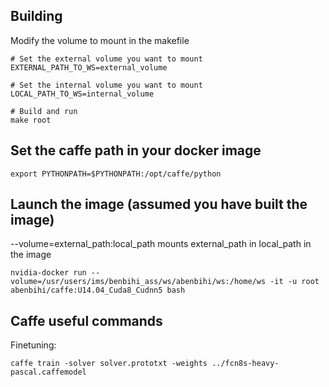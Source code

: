 ## Building

Modify the volume to mount in the makefile
    
    # Set the external volume you want to mount
    EXTERNAL_PATH_TO_WS=external_volume

    # Set the internal volume you want to mount
    LOCAL_PATH_TO_WS=internal_volume

    # Build and run 
    make root

## Set the caffe path in your docker image
    
    export PYTHONPATH=$PYTHONPATH:/opt/caffe/python

## Launch the image (assumed you have built the image)
--volume=external_path:local_path mounts external_path in local_path in the image
    
    nvidia-docker run --volume=/usr/users/ims/benbihi_ass/ws/abenbihi/ws:/home/ws -it -u root abenbihi/caffe:U14.04_Cuda8_Cudnn5 bash

## Caffe useful commands 

Finetuning: 
    
    caffe train -solver solver.prototxt -weights ../fcn8s-heavy-pascal.caffemodel
